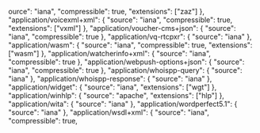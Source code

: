ource": "iana",
    "compressible": true,
    "extensions": ["zaz"]
  },
  "application/voicexml+xml": {
    "source": "iana",
    "compressible": true,
    "extensions": ["vxml"]
  },
  "application/voucher-cms+json": {
    "source": "iana",
    "compressible": true
  },
  "application/vq-rtcpxr": {
    "source": "iana"
  },
  "application/wasm": {
    "source": "iana",
    "compressible": true,
    "extensions": ["wasm"]
  },
  "application/watcherinfo+xml": {
    "source": "iana",
    "compressible": true
  },
  "application/webpush-options+json": {
    "source": "iana",
    "compressible": true
  },
  "application/whoispp-query": {
    "source": "iana"
  },
  "application/whoispp-response": {
    "source": "iana"
  },
  "application/widget": {
    "source": "iana",
    "extensions": ["wgt"]
  },
  "application/winhlp": {
    "source": "apache",
    "extensions": ["hlp"]
  },
  "application/wita": {
    "source": "iana"
  },
  "application/wordperfect5.1": {
    "source": "iana"
  },
  "application/wsdl+xml": {
    "source": "iana",
    "compressible": true,